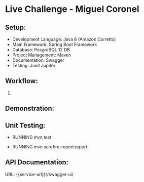 # Live Challenge - Miguel Coronel

## Setup:
- Development Language: Java 8 (Amazon Corretto)
- Main Framework: Spring Boot Framework
- Database: PosgreSQL 12 DB 
- Project Management: Maven
- Documentation: Swagger
- Testing: Junit Jupiter

## Workflow:
1. 


## Demonstration:


## Unit Testing:
- RUNNING mvn test

- RUNNING mvn surefire-report:report


## API Documentation:
URL: {{service-url}}//swagger-ui/
